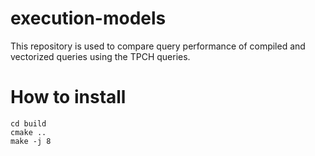 # execution-models
This repository is used to compare query performance of compiled and vectorized queries using the TPCH queries.


# How to install
```
cd build
cmake ..
make -j 8
```
